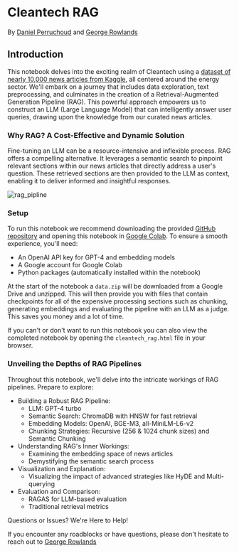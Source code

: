 # Cleantech RAG

By [Daniel Perruchoud](https://www.linkedin.com/in/daniel-olivier-perruchoud-799aaa38/) and [George Rowlands](https://www.linkedin.com/in/georgerowlands/)

## Introduction

This notebook delves into the exciting realm of Cleantech using a [dataset of nearly 10,000 news articles from Kaggle](https://www.kaggle.com/datasets/jannalipenkova/cleantech-media-dataset), all centered around the energy sector. We'll embark on a journey that includes data exploration, text preprocessing, and culminates in the creation of a Retrieval-Augmented Generation Pipeline (RAG). This powerful approach empowers us to construct an LLM (Large Language Model) that can intelligently answer user queries, drawing upon the knowledge from our curated news articles.

### Why RAG? A Cost-Effective and Dynamic Solution

Fine-tuning an LLM can be a resource-intensive and inflexible process. RAG offers a compelling alternative. It leverages a semantic search to pinpoint relevant sections within our news articles that directly address a user's question. These retrieved sections are then provided to the LLM as context, enabling it to deliver informed and insightful responses.

![rag_pipline](https://arxiv.org/html/2312.10997v5/extracted/2312.10997v5/images/RAG_case.png)

### Setup

To run this notebook we recommend downloading the provided [GitHub repository](https://github.com/LuciferUchiha/sds2024-cleantech-rag) and opening this notebook in [Google Colab](https://colab.research.google.com/). To ensure a smooth experience, you'll need:

- An OpenAI API key for GPT-4 and embedding models
- A Google account for Google Colab
- Python packages (automatically installed within the notebook)

At the start of the notebook a `data.zip` will be downloaded from a Google Drive and unzipped. This will then provide you with files that contain checkpoints for all of the expensive processing sections such as chunking, generating embeddings and evaluating the pipeline with an LLM as a judge. This saves you money and a lot of time.

If you can't or don't want to run this notebook you can also view the completed notebook by opening the `cleantech_rag.html` file in your browser.

### Unveiling the Depths of RAG Pipelines

Throughout this notebook, we'll delve into the intricate workings of RAG pipelines. Prepare to explore:

- Building a Robust RAG Pipeline:
  - LLM: GPT-4 turbo
  - Semantic Search: ChromaDB with HNSW for fast retrieval
  - Embedding Models: OpenAI, BGE-M3, all-MiniLM-L6-v2
  - Chunking Strategies: Recursive (256 & 1024 chunk sizes) and Semantic Chunking
- Understanding RAG's Inner Workings:
  - Examining the embedding space of news articles
  - Demystifying the semantic search process
- Visualization and Explanation:
  - Visualizing the impact of advanced strategies like HyDE and Multi-querying
- Evaluation and Comparison:
  - RAGAS for LLM-based evaluation
  - Traditional retrieval metrics

Questions or Issues? We're Here to Help!

If you encounter any roadblocks or have questions, please don't hesitate to reach out to [George Rowlands](https://www.linkedin.com/in/georgerowlands/)
